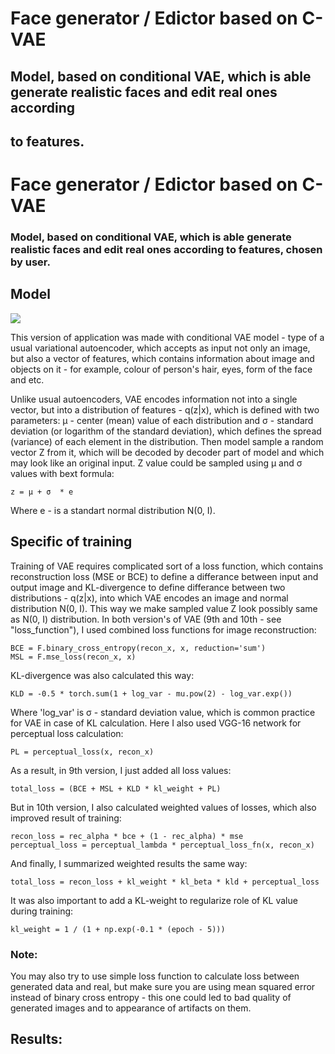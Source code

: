 # Face generator / Edictor based on C-VAE
## Model, based on conditional VAE, which is able generate realistic faces and edit real ones according
## to features.


# Face generator / Edictor based on C-VAE
### Model, based on conditional VAE, which is able generate realistic faces and edit real ones according to features, chosen by user.

## Model 

![](https://lilianweng.github.io/posts/2018-08-12-vae/vae-gaussian.png)

This version of application was made with conditional VAE model - type of a usual variational autoencoder, which accepts as input not only an image, but also a vector of features, which contains information about image and objects on it - for example, colour of person's hair, eyes, form of the face and etc. 

Unlike usual autoencoders, VAE encodes information not into a single vector, but into a distribution of features - q(z|x), which is defined with two parameters: μ - center (mean) value of each distribution and σ - standard deviation (or logarithm of the standard deviation), which defines the spread (variance) of each element in the distribution. Then model sample a random vector Z from it, which will be decoded by decoder part of model and which may look like an original input. Z value could be sampled using μ and σ values with bext formula:

```
z = μ + σ  * e
```

Where e - is a standart normal distribution N(0, I).

## Specific of training

Training of VAE requires complicated sort of a loss function, which contains reconstruction loss (MSE or BCE) to define a differance between input and output image and KL-divergence to define differance between two distributions - q(z|x), into which VAE encodes an image and normal distribution N(0, I). This way we make sampled value Z look possibly same as N(0, I) distribution.
In both version's of VAE (9th and 10th - see "loss_function"), I used combined loss functions for image reconstruction:

```
BCE = F.binary_cross_entropy(recon_x, x, reduction='sum')
MSL = F.mse_loss(recon_x, x)
```
KL-divergence was also calculated this way:

```
KLD = -0.5 * torch.sum(1 + log_var - mu.pow(2) - log_var.exp())
```
Where 'log_var' is σ - standard deviation value, which is common practice for VAE in case of KL calculation. 
Here I also used VGG-16 network for perceptual loss calculation:

```
PL = perceptual_loss(x, recon_x)
```

As a result, in 9th version, I just added all loss values:
```
total_loss = (BCE + MSL + KLD * kl_weight + PL)
```

But in 10th version, I also calculated weighted values of losses, which also improved result of training:

```
recon_loss = rec_alpha * bce + (1 - rec_alpha) * mse
perceptual_loss = perceptual_lambda * perceptual_loss_fn(x, recon_x)
```
And finally, I summarized weighted results the same way:
```
total_loss = recon_loss + kl_weight * kl_beta * kld + perceptual_loss
```
It was also important to add a KL-weight to regularize role of KL value during training:
```
kl_weight = 1 / (1 + np.exp(-0.1 * (epoch - 5)))  
```
### Note: 
You may also try to use simple loss function to calculate loss between generated data and real, but make sure 
you are using mean squared error instead of binary cross entropy - this one could led to bad quality of 
generated images and to appearance of artifacts on them. 

## Results:


